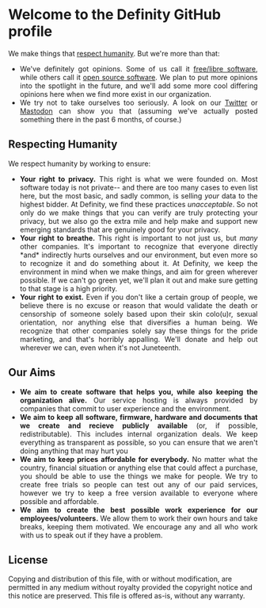 # Welcome to the Definity GitHub profile
<p align="justify">We make things that <a href="#respecting-humanity">respect humanity</a>. But we're more than that:</p>
<ul>
  <li align="justify">We've definitely got opinions. Some of us call it <a href="https://www.gnu.org/philosophy/free-sw.html">free/libre software</a>, while others call it <a href="https://opensource.org/osd">open source software</a>. We plan to put more opinions into the spotlight in the future, and we'll add some more cool differing opinions here when we find more exist in our organization.</li>
  <li align="justify">We try not to take ourselves too seriously. A look on our <a href="https://twitter.com/DefinityORG">Twitter</a> or <a href="https://mastodon.social/@definity">Mastodon</a> can show you that (assuming we've actually posted something there in the past 6 months, of course.)</li>
</ul>

## Respecting Humanity
We respect humanity by working to ensure:
<ul>
  <li align="justify"><b>Your right to privacy.</b> This right is what we were founded on. Most software today is not private-- and there are too many cases to even list here, but the most basic, and sadly common, is selling <i>your</i> data to the highest bidder. At Definity, we find these practices <i>unacceptable</i>. So not only do we make things that you can verify are truly protecting your privacy, but we also go the extra mile and help make and support new emerging standards that are genuinely good for your privacy.</li>
  <li align="justify"><b>Your right to breathe.</b> This right is important to not just us, but <i>many</i> other companies. It's important to recognize that everyone directly *and* indirectly hurts ourselves and our environment, but even more so to recognize it and do something about it. At Definity, we keep the environment in mind when we make things, and aim for green wherever possible. If we can't go green yet, we'll plan it out and make sure getting to that stage is a high priority.</li>
  <li align="justify"><b>Your right to exist.</b> Even if you don't like a certain group of people, we believe there is no excuse or reason that would validate the death or censorship of someone solely based upon their skin colo(u)r, sexual orientation, nor anything else that diversifies a human being. We recognize that other companies solely say these things for the pride marketing, and that's horribly appalling. We'll donate and help out wherever we can, even when it's not Juneteenth.</li>
</ul>

## Our Aims
<ul>
  <li align="justify"><b>We aim to create software that helps you, while also keeping the organization alive.</b> Our service hosting is always provided by companies that commit to user experience and the environment.</li>
  <li align="justify"><b>We aim to keep all software, firmware, hardware and documents that we create and recieve publicly available</b> (or, if possible, redistributable). This includes internal organization deals. We keep everything as transparent as possible, so you can ensure that we aren't doing anything that may hurt you</li>
  <li align="justify"><b>We aim to keep prices affordable for everybody.</b> No matter what the country, financial situation or anything else that could affect a purchase, you should be able to use the things we make for people. We try to create free trials so people can test out any of our paid services, however we try to keep a free version available to everyone where possible and affordable.</li>
  <li align="justify"><b>We aim to create the best possible work experience for our employees/volunteers.</b> We allow them to work their own hours and take breaks, keeping them motivated. We encourage any and all who work with us to speak out if they have a problem.</li>
</ul>

## License
Copying and distribution of this file, with or without modification, are permitted in any medium without royalty provided the copyright notice and this notice are preserved.  This file is offered as-is, without any warranty.
